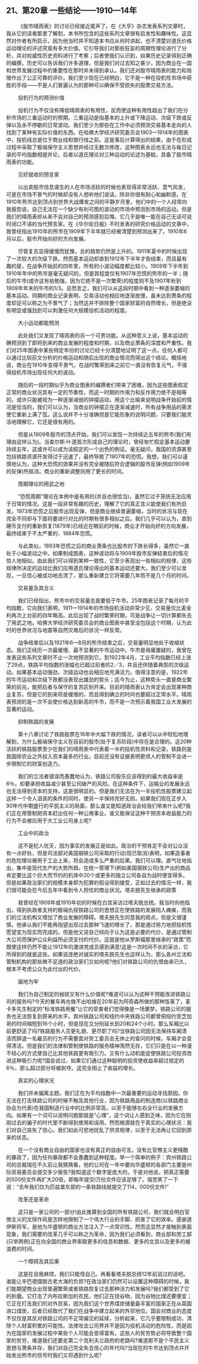 ## 21、第20章 一些结论——1910—14年
 
　　 《股市晴雨表》的讨论已经接近尾声了。在《大亨》杂志发表系列文章时，我从它的读者那里了解到，本书所包含的这些系列文章很有启发性和趣味性。这显然对作者有所启示，因为他当时并不知道本书应从何时讲起，也不清楚对道氏价格运动理论的评述究竟有多大价值。它引导我们对那些狂妄的周期性理论进行了分析，并对权威性历史资料进行了考察；后者使我们认识到，如果历史记录得到正确的编撰，历史可以告诉我们许多道理，但是我们对过去知之甚少，因为商业在一国和世界发展过程中的重要性在那时并未得到承认。我们还对股市晴雨表的能力和局限作出了公正可靠的评价。我们至少现在已经明白，它不是一种在投机性市场中获胜的手段——不是人们普遍认为的那种可以确保不受损失的股票交易方法。 

　　 投机行为的预测价值 

　　 投机行为不仅没有降低晴雨表的有用性，反而使这种有用性超出了我们在分析市场的三重运动时的预期。三重运动是指基本的上升或下降运动、次级下跌或反弹以及永不停歇的日常波动。我们至少为那些在工作中必须预测交易基本走向的人找到了某种有实际价值的东西。在哈佛大学经济研究委员会1903一1914年的图表中，投机线总是位于商业线和银行线之前。这是事后计算得出的结果，由于在形成过程中采取了极端保守主义思想并经过无数次修改，这种图表永远也无法与每日记录的平均指数相提并论，后者以道氏理论对三种运动的论述为基础，具备了股市晴雨表的功能。 

　　 见好就收的预言家 

　　 以出卖股市信息谋生的人在市场活跃的时候也表现得非常活跃、意气风发，可是在市场不景气的时候却没有人想听他们说话，除非你很有耐心和幽默感。在1910年熊市达到顶点到世界大战爆发之间的平静岁月里，他们中的一个人经常向我报怨说，自己无法在一个缺少有利可图的波动的市场中预测到市场的运动。但是我们的晴雨表却从来不会对自己的预测感到后悔，它几乎是唯一能在自己无话可说时闭口不语的当代预言家。在《华尔街日报》不时发表的研究价格运动的文章中，我曾经指出1910年的熊市在1909年下半年就已经被清楚到预测出来了。1910年6月以后，股市开始向好的方向发展。 

　　 尽管复苏显得缓慢而犹豫，总的趋势仍然是上升的。1911年夏中的时候出现了一次较大的次级下跌，然而基本运动却直到1912年下半年才告结束，而且最有趣的是，在战争开始前的四年里，所有的小波动幅度都比较小。1909年下半年到1910年年中的熊市是毫无疑问的，但是其程度仅有1907年恐慌的熊市的一半；随后的牛市(或许这有些勉强，因为它绝不是一次繁荣)的程度则不及1907年秋到1909年年末的牛市的1/3。总而言之，我们可以从这段时期中看到一种逐渐萎缩的基本运动。同期的商业记录表明，交易活动也相应地逐渐放慢，虽未达到萧条的程度却足可以称之为不景气了；当然这并不排除整个国家财富的自然增长，但是绝没有明显或强劲到可以刺激任何大规模投机活动的程度。 

　　 大小运动都能预测 

　　 此处我们又发现了晴雨表的另一个可贵功能。从这种意义上说，基本运动的确预测到了即将到来的商业发展的程度和时期，以及商业萧条的深度和严重性。我们对25年图表中某些特定年份的讨论已经十分清楚地证明了这一点，任何人都可以通过比较前文分析的价格运动和随后出现的商业情况而得出这个结论。概括地说，商业在1910年变得不景气，在战时繁荣到来之前它一直没有恢复元气，不值得投机市场出现任何大的波动。 

　　 随后的一段时期似乎为商业图表的编撰者们带来了困难，因为这些图表假定正常的商业状况具有一定的节奏性，而这一时期的作用力和反作用力绝不是相等的，或许只能被视为一种逐渐减弱的钟摆运动，用这个比喻来说明战争开始前的情况是恰当的，我们可以认为，当商业的钟摆正在逐渐减速时，所有战争用品的需求使它重新上满了弦。这么说并不十分准确但是它能形象的说明问题，只要我们能灵活地理解它，它还是很有用的。 

　　 但是从1909年股市的顶点开始，我们可以发现一次持续近五年的熊市(我们有理由这样认为)。当查尔斯·H·道首次形成自己的理论时，曾经匆忙假定基本运动要持续五年，这或许可以成为该假定的一个出色的例证。毫无疑问，我国的资源甚至包括铁路资源开发得过于迅速了，最终导致了1907年的恐慌。我想，我们可以谨慎地认为，这种大恐慌的效果并没有完全被随后符合逻辑的股市反弹(例如1909年的反弹)所抵消。商业的重新调整则用了更长的时间。 

　　 周期理论的用武之地 

　　 “恐慌周期”理论在本例中是有用的(并且也很恰当)，虽然它过于笼统无法应用于日常的情况。这是一段非常有趣的历史，理解了它的真正含义能使我们有所启发。1973年恐慌之后股市出现反弹，但是商业继续普遍萎缩，当时的状况与现在完全不同却与下面将要进行对比的时期有很多相似之后。我们几乎可以认为，直到硬币支付的重新恢复(1879年)已经近在眼前的时候，商业才开始向好的方向发展，最终结束于不太严重的、1884年恐慌。 

　　 与此类似，1893年恐慌之后的商业萧条也比股市的下跌长得多，虽然它一直处于小幅波动之中。如果制成图表，这种波动将与1909年股市反弹结束后的情况惊人地相似。由此我们可以得到某种一致性，它至少表现出一些相似的规律，这些规律所决定的运动比我们应用道氏理论得出的基本运动还要大。我们至少可以发现，一旦信心被成功地击溃了，那么重新建立它将需要几年而不是几个月的时间。 

　　 交易量及其合义 

　　 我们已经指出，熊市中的交易量总是要低于牛市。25年图表记录了每月的平均指数，它向我们表明，1911一1914年的市场投机活动非常少见，交易量仅比麦金利再次上台前的四年略高。此后出现了战时繁荣时期，可是战争让一切计算都失去了用武之地。哈佛大学经济研究委员会的商业图表中甚至没包括这个时期，认为此时的世界状况与地震等自然灾难后的状况一样反常。 

　　 战争结束后以及1921年6—8月的熊市结束之后，交易量明显地处于收缩状态。我们正经历一次最缓慢、最不显著的牛市运动中。牛市是毋庸置疑的，我曾在发表这些系列文章时不止一次地预测到它。到1922年4月，工业平均指数已经上涨了29点，铁路平均指数的涨幅也已超过前者的2／3，并且还伴随着典型的次级运动。如果基本运动强劲，次级运动也会相应地充满活力。值得注意的是，1922年的牛市运动和次级下跌都没表现出雄劲的势头；迄今为止，这种势头一直是商业繁荣的前兆，能把后者与保守的复苏区别开来。目前的晴雨表认为肯定会出现某种商业复苏，但是它的到来将是缓慢的，而且得到确立的时间也要超过正常水平。晴雨表预测的是一次不会使价格达到新高的牛市，而不是一次预示着我国工业大发展的显著的运动。 

　　 抑制铁路的发展 

　　 第十八章讨论了铁路股票在16年中大幅下跌的情况，读者可以从中轻松地理解到，为什么极端保守主义在目前的股市(处于复苏阶段)中存在是合理的。这20种活跃的铁路股票至少在我们的晴雨表中代表着一半的投机性资料和记录，铁路则是我国除农业之外投入资本最多的行业。目前还没有证据表明更烦人的管制不会进一步限制它的财富创造力。 

　　 我们的立法者错误而愚蠢地认为，铁路公司股东应该得到的最大收益率是6％，却要承担收益减少甚至公司破产的风险。在这种条件下，运输业的发展永远也无法得到资本的支持，这是很明显的。但是我们无法在为一半投机性股票建立起这样一个令人沮丧的条件的同时，使另一半保持完好无损。如果我们现在正步入90年代中期盛行的平民主义的局面，那么谁又能知道政治会给我们带来什么呢?我们正在用管制把资本赶出任何一种公用事业。谁又能保证这种干预资本收益能力的行为不会被应用于大工业公司身上呢? 

　　 工业中的政治 

　　 这不是杞人忧天，因为事实的发展正是如此。政治的干预肯定不会对公众没有一点好处，但是司法部对美国钢铁公司采取的行动(现已取消)表明，如果造事者的危险理论被用于工业上来，将会造成多么严重的后果。我们可以理。直气壮地指出，集中是现代生产的大势所趋。在统一管理下(例如美国钢铁公司)生产出的商品肯定要比这个巨大而节约的机体中20个或更多的独立公司各自为战时便宜得多。但是如果政治家们的规模本身即为犯罪的假设得到接受，正如过去的情况一样，我们很可能会在今后五年中看到令人担忧的商业状况。塔夫脱先生继承的政策 

　　 我曾经在1909年或1910年初的时候在白宫采访过塔夫脱总统。我当时向他指出，得到执政者支持的极端仇视铁路公司的思想正在使铁路的发展陷入瘫痪，而我们的立法机构又增加了商业发展的障碍。塔夫脱先生同意我的观点，但是又很谨慎。他承认我们不能再指望出现过去那种飞速的增长了，那是通过努力地把投机性愿望变为现实而完成的。但是他又说自己倾向于认为这是必要的代价，是通过管制大公司而保护公众利益所必须支付的代价。这就是他从罗斯福那里继承的“政策”而既使这样仍然不能让1912年的激进党成员感到满意!这是一次时间不长的采访，它所得到的就是这些。如果说连绝对诚实的塔夫脱先生也这样认为，那么各州立法和管制机构的那些微不足道的政治家们又如何呢?他们对铁路公司的仇恨由来已久，根本不考虑公众为此付出的代价。 

　　 画地为牢 

　　 我们为自己制定的枷锁又有什么价值呢?难道可以认为这种干预能改进铁路公司的服务吗?今天的餐车再也做不出哈维在20年前为阿奇森所做的那种饭莱了，麦卡多先生制定的“标准铁路用餐”让它的受害者们觉得像是一场噩梦。铁路公司的服务也无法恢复到原来的水平。宾州铁路公司和纽约中央铁路公司都曾把纽约至芝加哥的时间缩短到16个小时，但是现在又分别延长到20和24个小时。那么车厢比以前更舒适了吗?铁路服务人员更礼貌、更尽职了吗?当铁路公司因无法保持车厢清洁而辞退一名雇员的行为不需要面对劳工委员会无休止的查问的时候，车厢才会变得清洁。但是我们的法律和管制使铁路的服务精神荡然无存，它们只是在以一种漫不经心的方式使自己比其他铁路更有吸引力。又有什么动机能促使铁路公司投资改进这种吸引力呢?国会说过，如果它们通过这种聪明的投资使收益率超过规定的6％，那么超过部分将被剥夺。这完全阻止了收益的增长。 

　　 真实的心理状况 

　　 我们并未偏离主题。我们正在为平均指数中一次最重要的运动寻找原因。你无法在打击铁路公司的时候不触及其他行业，因为铁路用品的制造商(以铁路商业协会为代表)在我国制造行业中的比例非常高，以至于能够左右全行业的发展方向。如果有一个词可以说明问题那就是“心理”，这个词让人感到乏味，因为它在刚刚过去的骗子的时代里不断得到使用和误用。然而根源就在于真实的心理状况：我们对自己丧失了信心。我们如此可悲地扰乱了供求规律，以至于无法再让它回到原来的状态。 

　　 在一个没有商业自由的国家也没有真正的自由可言。没有比官僚主义更残酷的暴政了，因为任何暴政都不会愚蠢到这种程度。举一个简单的例子：宾州铁路公司的总裁瑞在不久前让我猜猜看，他的公司在一年中要向华盛顿的各部门主要是州际贸易委员会提交多少报告?我知道这个数字是庞大的，于是对他说，把真正需要的500份文件再扩大20倍，即每年提交l万份文件应该足够了。瑞苦笑了一下说：“去年我们仅为匹兹堡东部的一条铁路线就提交了114，000份文件!” 

　　 改革还是革命 

　　 这只是一家公司的一部分!由此推算到全国的所有铁路公司，我们就会明白官僚主义的文牍作风是怎样地限制了一个伟大行业的手脚、损害了它的效率。感谢道伊斯将军，是他为华盛顿的商业方法注入了一点常识性。然而这显然才接触到表面现象，我们需要的改革几乎可以称之为革命，因为我们必须看到，商业部和劳工部(只举两例)正在向全国的商业界索取更多的信息和数据、更多的文具以及更多的被浪费的时间。 

　　 一个障碍及其后果 

　　 这是在自我麻烦，我们只能怪自己。再看看塔夫脱总统12年前说过的话吧。谁能让辛巴德摆脱古老大海的负担?在政治家们仍然可以设置这种障碍的时候，我们能期望商业出现普遍繁荣或者铁路恢复过去那种活力和发展吗?我们都受到了它的折磨。它打击了内布拉斯加的农民，他们正在烧谷物，因为谷物比煤还要便宜；它正在打击我们的对外贸易，因为我们这个世界煤炭储量最丰富的国家正在从英国进口煤炭，后者已经取代了我们在战争中建立起来的外贸地位。国会对商业的态度不仅仅是其反对铁路公司的不正常偏见的延续，分析起来，它几乎要限制成功，清除个人财富积累的可能性。法律攻击公司界并不是因为投机活动的危险性，而是因为在国家的发展过程中某些个人可能会变得富有。这些人的贫穷势必将导致整个国家的贫穷，难道我们还要走第二个克利夫兰政府的老路吗?难道那不是个平民主义思想与萧条并存，我们对自己完全失去信心的年代吗?当现在的牛市达到顶点并开始发出熊市的信号时我们又将遇到什么呢? 